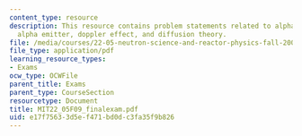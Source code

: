 ```yaml
---
content_type: resource
description: This resource contains problem statements related to alpha decay reaction,
  alpha emitter, doppler effect, and diffusion theory.
file: /media/courses/22-05-neutron-science-and-reactor-physics-fall-2009/e17f75633d5ef471bd0dc3fa35f9b826_MIT22_05F09_finalexam.pdf
file_type: application/pdf
learning_resource_types:
- Exams
ocw_type: OCWFile
parent_title: Exams
parent_type: CourseSection
resourcetype: Document
title: MIT22_05F09_finalexam.pdf
uid: e17f7563-3d5e-f471-bd0d-c3fa35f9b826
---
```

